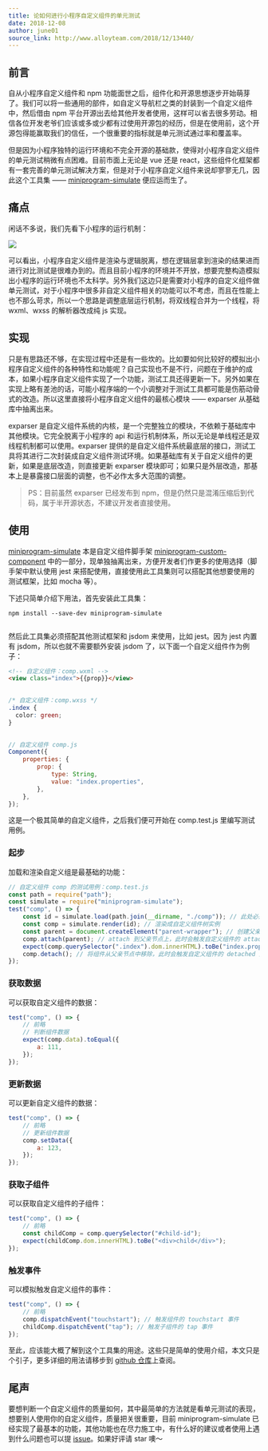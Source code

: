 ```yaml
---
title: 论如何进行小程序自定义组件的单元测试
date: 2018-12-08
author: june01
source_link: http://www.alloyteam.com/2018/12/13440/
---
```


<!-- {% raw %} - for jekyll -->

## 前言

自从小程序自定义组件和 npm 功能面世之后，组件化和开源思想逐步开始萌芽了。我们可以将一些通用的部件，如自定义导航栏之类的封装到一个自定义组件中，然后借由 npm 平台开源出去给其他开发者使用，这样可以省去很多劳动。相信各位开发老爷们应该或多或少都有过使用开源包的经历，但是在使用前，这个开源包得能赢取我们的信任，一个很重要的指标就是单元测试通过率和覆盖率。

但是因为小程序独特的运行环境和不完全开源的基础款，使得对小程序自定义组件的单元测试稍微有点困难。目前市面上无论是 vue 还是 react，这些组件化框架都有一套完善的单元测试解决方案，但是对于小程序自定义组件来说却寥寥无几，因此这个工具集 —— [miniprogram-simulate](https://github.com/wechat-miniprogram/miniprogram-simulate) 便应运而生了。

## 痛点

闲话不多说，我们先看下小程序的运行机制：

![](https://www.alloyteam.com/wp-content/uploads/2018/12/小程序运行环境.png)

可以看出，小程序自定义组件是渲染与逻辑脱离，想在逻辑层拿到渲染的结果进而进行对比测试是很难办到的。而且目前小程序的环境并不开放，想要完整构造模拟出小程序的运行环境也不太科学。另外我们这边只是需要对小程序的自定义组件做单元测试，对于小程序中很多非自定义组件相关的功能可以不考虑，而且在性能上也不那么苛求，所以一个思路是调整底层运行机制，将双线程合并为一个线程，将 wxml、wxss 的解析器改成纯 js 实现。

## 实现

只是有思路还不够，在实现过程中还是有一些坎的。比如要如何比较好的模拟出小程序自定义组件的各种特性和功能呢？自己实现也不是不行，问题在于维护的成本，如果小程序自定义组件实现了一个功能，测试工具还得更新一下。另外如果在实现上略有差池的话，可能小程序端的一个小调整对于测试工具都可能是伤筋动骨式的改造。所以这里直接将小程序自定义组件的最核心模块 —— exparser 从基础库中抽离出来。

exparser 是自定义组件系统的内核，是一个完整独立的模块，不依赖于基础库中其他模块。它完全脱离于小程序的 api 和运行机制体系，所以无论是单线程还是双线程机制都可以使用。exparser 提供的是自定义组件系统最底层的接口，测试工具将其进行二次封装成自定义组件测试环境。如果基础库有关于自定义组件的更新，如果是底层改造，则直接更新 exparser 模块即可；如果只是外层改造，那基本上是暴露接口层面的调整，也不必作太多大范围的调整。

> PS：目前虽然 exparser 已经发布到 npm，但是仍然只是混淆压缩后到代码，属于半开源状态，不建议开发者直接使用。

## 使用

[miniprogram-simulate](https://github.com/wechat-miniprogram/miniprogram-simulate) 本是自定义组件脚手架 [miniprogram-custom-component](https://github.com/wechat-miniprogram/miniprogram-custom-component) 中的一部分，现单独抽离出来，方便开发者们作更多的使用选择（脚手架中默认使用 jest 来搭配使用，直接使用此工具集则可以搭配其他想要使用的测试框架，比如 mocha 等）。

下述只简单介绍下用法，首先安装此工具集：

    npm install --save-dev miniprogram-simulate
     

然后此工具集必须搭配其他测试框架和 jsdom 来使用，比如 jest。因为 jest 内置有 jsdom，所以也就不需要额外安装 jsdom 了，以下面一个自定义组件作为例子：

```html
<!-- 自定义组件：comp.wxml -->
<view class="index">{{prop}}</view>
 
```

```css
/* 自定义组件：comp.wxss */
.index {
  color: green;
}
 
```

```javascript
// 自定义组件 comp.js
Component({
    properties: {
        prop: {
            type: String,
            value: "index.properties",
        },
    },
});
```

这是一个极其简单的自定义组件，之后我们便可开始在 comp.test.js 里编写测试用例。

### 起步

加载和渲染自定义组是最基础的功能：

```javascript
// 自定义组件 comp 的测试用例：comp.test.js
const path = require("path");
const simulate = require("miniprogram-simulate");
test("comp", () => {
    const id = simulate.load(path.join(__dirname, "./comp")); // 此处必须传入绝对路径
    const comp = simulate.render(id); // 渲染成自定义组件树实例
    const parent = document.createElement("parent-wrapper"); // 创建父亲节点
    comp.attach(parent); // attach 到父亲节点上，此时会触发自定义组件的 attached 钩子
    expect(comp.querySelector(".index").dom.innerHTML).toBe("index.properties"); // 测试渲染结果 // 执行其他的一些测试逻辑
    comp.detach(); // 将组件从父亲节点中移除，此时会触发自定义组件的 detached 生命周期
});
```

### 获取数据

可以获取自定义组件的数据：

```javascript
test("comp", () => {
    // 前略
    // 判断组件数据
    expect(comp.data).toEqual({
        a: 111,
    });
});
```

### 更新数据

可以更新自定义组件的数据：

```javascript
test("comp", () => {
    // 前略
    // 更新组件数据
    comp.setData({
        a: 123,
    });
});
```

### 获取子组件

可以获取自定义组件的子组件：

```javascript
test("comp", () => {
    // 前略
    const childComp = comp.querySelector("#child-id");
    expect(childComp.dom.innerHTML).toBe("<div>child</div>");
});
```

### 触发事件

可以模拟触发自定义组件的事件：

```javascript
test("comp", () => {
    // 前略
    comp.dispatchEvent("touchstart"); // 触发组件的 touchstart 事件
    childComp.dispatchEvent("tap"); // 触发子组件的 tap 事件
});
```

至此，应该能大概了解到这个工具集的用途。这些只是简单的使用介绍，本文只是个引子，更多详细的用法请移步到 [github 仓库](https://github.com/wechat-miniprogram/miniprogram-simulate)上查阅。

## 尾声

要想判断一个自定义组件的质量如何，其中最简单的方法就是看单元测试的表现，想要别人使用你的自定义组件，质量把关很重要，目前 miniprogram-simulate 已经实现了最基本的功能，其他功能也在尽力施工中，有什么好的建议或者使用上遇到什么问题也可以提 [issue](https://github.com/wechat-miniprogram/miniprogram-simulate/issues)。如果好评请 star 噢～

<!-- {% endraw %} - for jekyll -->